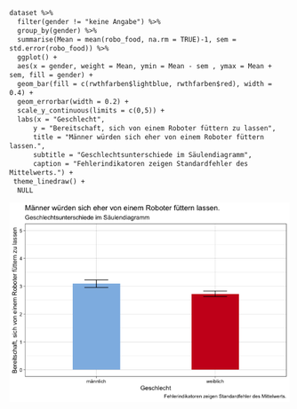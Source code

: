     dataset %>% 
      filter(gender != "keine Angabe") %>%
      group_by(gender) %>%
      summarise(Mean = mean(robo_food, na.rm = TRUE)-1, sem = std.error(robo_food)) %>% 
      ggplot() +
      aes(x = gender, weight = Mean, ymin = Mean - sem , ymax = Mean + sem, fill = gender) +
      geom_bar(fill = c(rwthfarben$lightblue, rwthfarben$red), width = 0.4) +
      geom_errorbar(width = 0.2) +
      scale_y_continuous(limits = c(0,5)) +
      labs(x = "Geschlecht",
          y = "Bereitschaft, sich von einem Roboter füttern zu lassen",
          title = "Männer würden sich eher von einem Roboter füttern lassen.",
          subtitle = "Geschlechtsunterschiede im Säulendiagramm",
          caption = "Fehlerindikatoren zeigen Standardfehler des Mittelwerts.") +
     theme_linedraw() +
      NULL

![](Diagramm_SchmitzHolle_files/figure-markdown_strict/unnamed-chunk-1-1.png)
